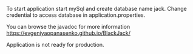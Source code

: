 To start application start mySql  and create database name jack. Change credential to access database in application.properties. 

You can browse the javadoc for more information https://evgeniyaopanasenko.github.io/BlackJack/

Application is not ready for production.
